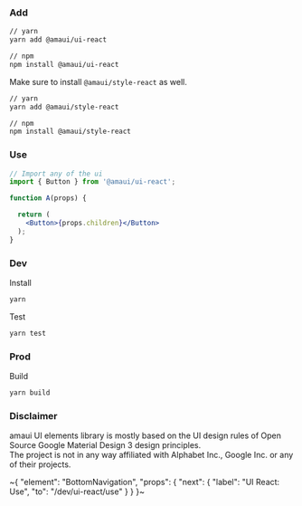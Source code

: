 
### Add

```bash
// yarn
yarn add @amaui/ui-react

// npm
npm install @amaui/ui-react
```

Make sure to install `@amaui/style-react` as well.


```sh
// yarn
yarn add @amaui/style-react

// npm
npm install @amaui/style-react
```

### Use

```jsx
// Import any of the ui
import { Button } from '@amaui/ui-react';

function A(props) {

  return (
    <Button>{props.children}</Button>
  );
}
```

### Dev

Install

```bash
yarn
```

Test

```bash
yarn test
```

### Prod

Build

```bash
yarn build
```

### Disclaimer

amaui UI elements library is mostly based on the UI design rules of Open Source Google Material Design 3 design principles. \
The project is not in any way affiliated with Alphabet Inc., Google Inc. or any of their projects.

~{
  "element": "BottomNavigation",
  "props": {
    "next": {
      "label": "UI React: Use",
      "to": "/dev/ui-react/use"
    }
  }
}~
